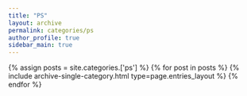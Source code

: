 ```yaml
---
title: "PS"
layout: archive
permalink: categories/ps
author_profile: true
sidebar_main: true
---
```



{% assign posts = site.categories.['ps'] %}
{% for post in posts %} {% include archive-single-category.html type=page.entries_layout %} {% endfor %}